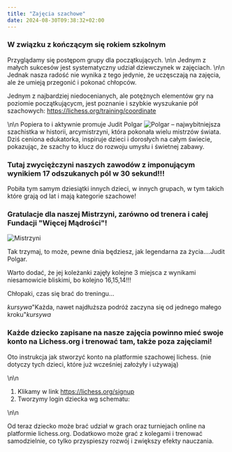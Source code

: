 ```yaml
---
title: "Zajęcia szachowe"
date: 2024-08-30T09:38:32+02:00
---
```

### W związku z kończącym się rokiem szkolnym 
Przyglądamy się postępom grupy dla początkujących. 
\n\n
Jednym z małych sukcesów jest systematyczny udział dziewczynek w zajęciach.
\n\n
Jednak nasza radość nie wynika z tego jedynie, że uczęsczają na zajęcia, ale że umieją przegonić i pokonać chłopców.


Jednym z najbardziej niedocenianych, ale potężnych elementów gry na poziomie początkującycm, jest poznanie i szybkie wyszukanie pół szachowych:
https://lichess.org/training/coordinate

\n\n
Popiera to i aktywnie promuje Judit Polgar 
![Polgar](/uploads/Judit_polgar_03.08.2008.jpg)
– najwybitniejsza szachistka w historii, arcymistrzyni, która pokonała wielu mistrzów świata. Dziś ceniona edukatorka, inspiruje dzieci i dorosłych na całym świecie, pokazując, że szachy to klucz do rozwoju umysłu i świetnej zabawy.


###  Tutaj zwyciężczyni naszych zawodów z imponującym wynikiem 17 odszukanych pól w 30 sekund!!!
Pobiła tym samym dziesiątki innych dzieci, w innych grupach, w tym takich które grają od lat i mają kategorie szachowe!

### Gratulacje dla naszej Mistrzyni, zarówno od trenera i całej Fundacji "Więcej Mądrości"!
![Mistrzyni](/uploads/turka_puzle_best.png)


Tak trzymaj, to może, pewne dnia będziesz, jak legendarna za życia....Judit Polgar.


Warto dodać, że jej koleżanki zajęły kolejne 3 miejsca z wynikami niesamowicie bliskimi, bo kolejno 16,15,14!!!

Chłopaki, czas się brać do treningu...


*kursywa*"Każda, nawet najdłuższa podróż zaczyna się od jednego małego kroku"*kursywa*



### Każde dziecko zapisane na nasze zajęcia powinno mieć swoje konto na Lichess.org i trenować tam, także poza zajęciami!

Oto instrukcja jak stworzyć konto na platformie szachowej lichess. (nie dotyczy tych dzieci, które już wcześniej założyły i używają)

\n\n

1. Klikamy w link https://lichess.org/signup
2. Tworzymy login dziecka wg schematu: 



\n\n

Od teraz dziecko może brać udział w grach oraz turniejach online na platformie lichess.org. Dodatkowo może grać z kolegami i trenować samodzielnie, co tylko przyspieszy rozwój i zwiększy efekty nauczania.



